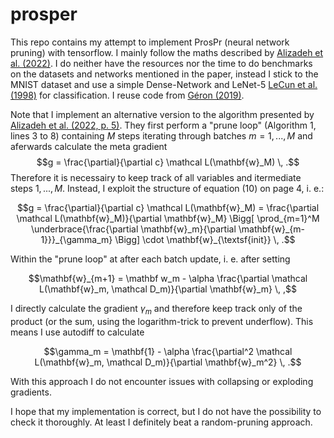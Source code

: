 # prosper

This repo contains my attempt to implement ProsPr (neural network pruning) with tensorflow. I mainly follow the maths described by [Alizadeh et al. (2022)](https://arxiv.org/pdf/2202.08132.pdf). I do neither have the resources nor the time to do benchmarks on the datasets and networks mentioned in the paper, instead I stick to the MNIST dataset and use a simple Dense-Network and LeNet-5 [LeCun et al. (1998)](http://yann.lecun.com/exdb/publis/pdf/lecun-01a.pdf) for classification. I reuse code from [Géron (2019)](https://www.oreilly.com/library/view/hands-on-machine-learning/9781492032632/).

Note that I implement an alternative version to the algorithm presented by [Alizadeh et al. (2022, p. 5)](https://arxiv.org/pdf/2202.08132.pdf). They first perform a "prune loop" (Algorithm 1, lines 3 to 8) containing $M$ steps iterating through batches $m=1,...,M$ and aferwards calculate the meta gradient $$g = \frac{\partial}{\partial c} \mathcal L(\mathbf{w}_M) \, .$$
Therefore it is necessairy to keep track of all variables and itermediate steps $1,..., M$. Instead, I exploit the structure of equation (10) on page 4, i. e.: 
```math
g = \frac{\partial}{\partial c} \mathcal L(\mathbf{w}_M) = \frac{\partial \mathcal L(\mathbf{w}_M)}{\partial \mathbf{w}_M} \Bigg[ \prod_{m=1}^M \underbrace{\frac{\partial \mathbf{w}_m}{\partial \mathbf{w}_{m-1}}}_{\gamma_m} \Bigg] \cdot \mathbf{w}_{\textsf{init}} \, .
```
Within the "prune loop" at after each batch update, i. e. after setting 
```math
\mathbf{w}_{m+1} = \mathbf w_m - \alpha \frac{\partial \mathcal L(\mathbf{w}_m, \mathcal D_m)}{\partial \mathbf{w}_m} \, ,
```
I directly calculate the gradient $\gamma_m$ and therefore keep track only of the product (or the sum, using the logarithm-trick to prevent underflow). This means I use autodiff to calculate 
```math
\gamma_m = \mathbf{1} - \alpha \frac{\partial^2 \mathcal L(\mathbf{w}_m, \mathcal D_m)}{\partial \mathbf{w}_m^2} \, .
```
With this approach I do not encounter issues with collapsing or exploding gradients.

I hope that my implementation is correct, but I do not have the possibility to check it thoroughly. At least I definitely beat a random-pruning approach.